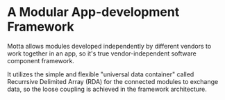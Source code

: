 # A Modular App-development Framework

Motta allows modules developed independently by different vendors to work together in an app, so it's true vendor-independent software component framework.

It utilizes the simple and flexible "universal data container" called Recurrsive Delimited Array (RDA) for the connected modules to exchange data, so the loose coupling is achieved in the framework architecture.
